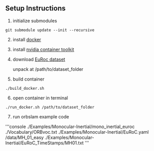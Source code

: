 ## Setup Instructions

1. initialize submodules

```console
git submodule update --init --recursive
```

2. install [docker](https://docs.docker.com/engine/install/)

3. install [nvidia container toolkit](https://docs.nvidia.com/datacenter/cloud-native/container-toolkit/install-guide.html)

4. download [EuRoc dataset](http://robotics.ethz.ch/~asl-datasets/ijrr_euroc_mav_dataset/machine_hall/MH_01_easy/MH_01_easy.zip)

   unpack at /path/to/dataset_folder

5. build container

```console
./build_docker.sh
```

6. open container in terminal

```console
./run_docker.sh /path/to/dataset_folder
```

7. run orbslam example code

'''console
./Examples/Monocular-Inertial/mono_inertial_euroc ./Vocabulary/ORBvoc.txt ./Examples/Monocular-Inertial/EuRoC.yaml /data/MH_01_easy ./Examples/Monocular-Inertial/EuRoC_TimeStamps/MH01.txt
'''
